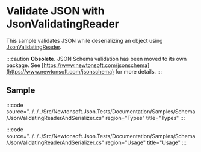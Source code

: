 ﻿# Validate JSON with JsonValidatingReader

This sample validates JSON while deserializing an object using [JsonValidatingReader](/api/newtonsoft/json/jsonvalidatingreader/).

:::caution
**Obsolete.** JSON Schema validation has been moved to its own package. See [https://www.newtonsoft.com/jsonschema](https://www.newtonsoft.com/jsonschema) for more details.
:::

## Sample

:::code source="../../../Src/Newtonsoft.Json.Tests/Documentation/Samples/Schema/JsonValidatingReaderAndSerializer.cs" region="Types" title="Types" :::

:::code source="../../../Src/Newtonsoft.Json.Tests/Documentation/Samples/Schema/JsonValidatingReaderAndSerializer.cs" region="Usage" title="Usage" :::
